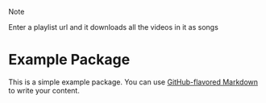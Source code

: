 > [!NOTE]
> Enter a playlist url and it downloads all the videos in it as songs

# Example Package

This is a simple example package. You can use
[GitHub-flavored Markdown](https://guides.github.com/features/mastering-markdown/)
to write your content.
